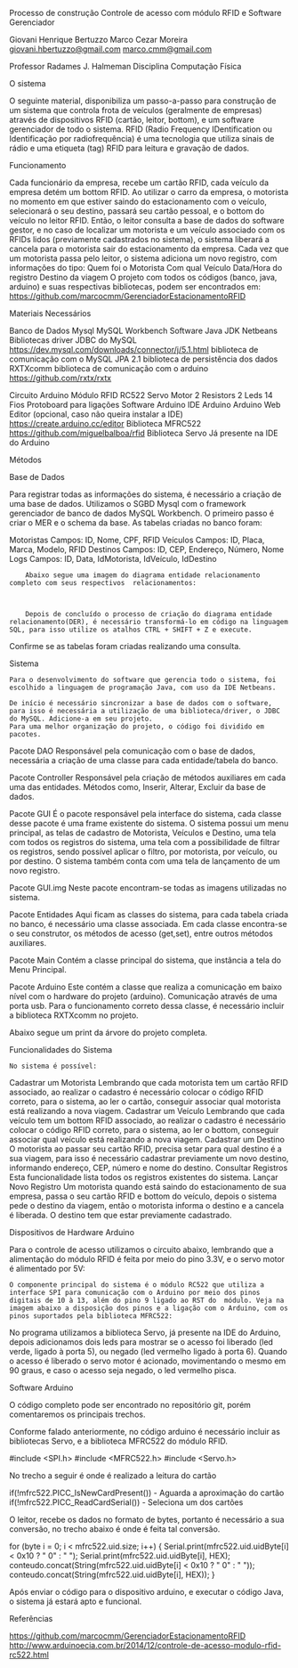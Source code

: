 Processo de construção 
Controle de acesso com módulo RFID e Software Gerenciador

  Giovani Henrique Bertuzzo				Marco Cezar Moreira
giovani.hbertuzzo@gmail.com 		          marco.cmm@gmail.com

Professor Radames J. Halmeman
Disciplina Computação Física

O sistema

O seguinte material, disponibiliza um passo-a-passo para construção de um sistema que controla frota de veículos (geralmente de empresas) através de dispositivos RFID (cartão, leitor, bottom), e um software gerenciador de todo o sistema. 
RFID (Radio Frequency IDentification ou Identificação por radiofrequência) é uma tecnologia que utiliza sinais de rádio e uma etiqueta (tag) RFID para leitura e gravação de dados.

Funcionamento

Cada funcionário da empresa, recebe um cartão RFID, cada veículo da empresa detém um bottom RFID. Ao utilizar o carro da empresa, o motorista no momento em que estiver saindo do estacionamento com o veículo, selecionará o seu destino, passará seu cartão pessoal, e o bottom do veículo no leitor RFID. Então, o leitor consulta a base de dados do software gestor, e no caso de localizar um motorista e um veículo associado com os RFIDs lidos (previamente cadastrados no sistema), o sistema liberará a cancela para o motorista sair do estacionamento da empresa. Cada vez que um motorista passa pelo leitor, o sistema adiciona um novo registro, com informações do tipo:
Quem foi o Motorista 
Com qual Veículo
Data/Hora do registro
Destino da viagem
	O projeto com todos os códigos (banco, java, arduino) e suas respectivas bibliotecas, podem ser encontrados em:
https://github.com/marcocmm/GerenciadorEstacionamentoRFID

Materiais Necessários

Banco de Dados
Mysql
MySQL Workbench
Software
Java JDK
Netbeans
Bibliotecas
driver JDBC do MySQL
https://dev.mysql.com/downloads/connector/j/5.1.html
biblioteca de comunicação com o MySQL
JPA 2.1
biblioteca de persistência dos dados
RXTXcomm 
biblioteca de comunicação com o arduino
https://github.com/rxtx/rxtx

Circuito Arduino
Módulo RFID RC522
Servo Motor
2 Resistors
2 Leds
14 Fios 
Protoboard para ligações
Software Arduino
IDE Arduino
Arduino Web Editor (opcional, caso não queira instalar a IDE)
https://create.arduino.cc/editor
Biblioteca MFRC522 
https://github.com/miguelbalboa/rfid
Biblioteca Servo
Já presente na IDE do Arduino

Métodos

Base de Dados

Para registrar todas as informações do sistema, é necessário a criação de uma base de dados. Utilizamos o SGBD Mysql com o framework gerenciador de banco de dados MySQL Workbench.
O primeiro passo é criar o MER e o schema da base. 
As tabelas criadas no banco foram:

Motoristas
Campos: ID, Nome, CPF, RFID
Veículos
Campos: ID, Placa, Marca, Modelo, RFID
Destinos
Campos: ID, CEP, Endereço, Número, Nome
Logs
Campos: ID, Data, IdMotorista, IdVeículo, IdDestino

		Abaixo segue uma imagem do diagrama entidade relacionamento completo com seus respectivos  relacionamentos:



		Depois de concluído o processo de criação do diagrama entidade relacionamento(DER), é necessário transformá-lo em código na linguagem SQL, para isso utilize os atalhos CTRL + SHIFT + Z e execute.
Confirme se as tabelas foram criadas realizando uma consulta.

Sistema 

	Para o desenvolvimento do software que gerencia todo o sistema, foi escolhido a linguagem de programação Java, com uso da IDE Netbeans.
	
	De início é necessário sincronizar a base de dados com o software, para isso é necessária a utilização de uma biblioteca/driver, o JDBC do MySQL. Adicione-a em seu projeto.
	Para uma melhor organização do projeto, o código foi dividido em pacotes.

Pacote DAO
Responsável pela comunicação com o base de dados, necessária a criação de uma classe para cada entidade/tabela do banco.

Pacote Controller
Responsável pela criação de métodos auxiliares em cada uma das entidades. Métodos como, Inserir, Alterar, Excluir da base de dados.

Pacote GUI
É o pacote responsável pela interface do sistema, cada classe desse pacote é uma frame existente do sistema. O sistema possui um menu principal, as telas de cadastro de Motorista, Veículos e Destino, uma tela com todos os registros do sistema, uma tela com a possibilidade de filtrar os registros, sendo possível aplicar o filtro, por motorista, por veículo, ou por destino. O sistema também conta com uma tela de lançamento de um novo registro.

Pacote GUI.img
Neste pacote encontram-se todas as imagens utilizadas no sistema.

Pacote Entidades
Aqui ficam as classes do sistema, para cada tabela criada no banco, é necessário uma classe associada. Em cada classe encontra-se o seu construtor, os métodos de acesso (get,set), entre outros métodos auxiliares.

Pacote Main
Contém a classe principal do sistema, que instância a tela do Menu Principal.

Pacote Arduino
Este contém a classe que realiza a comunicação em baixo nível com o hardware do projeto (arduino). Comunicação através de uma porta usb. Para o funcionamento correto dessa classe, é necessário incluir a biblioteca RXTXcomm no projeto.


Abaixo segue um print da árvore do projeto completa.


	
Funcionalidades do Sistema

	No sistema é possível:
Cadastrar um Motorista
Lembrando que cada motorista tem um cartão RFID associado, ao realizar o cadastro é necessário colocar o código RFID correto, para o sistema, ao ler o cartão, conseguir associar qual motorista está realizando a nova viagem.
Cadastrar um Veículo
Lembrando que cada veículo tem um bottom RFID associado, ao realizar o cadastro é necessário colocar o código RFID correto, para o sistema, ao ler o bottom, conseguir associar qual veículo está realizando a nova viagem.
Cadastrar um Destino
O motorista ao passar seu cartão RFID, precisa setar para qual destino é a sua viagem, para isso é necessário cadastrar previamente um novo destino, informando endereço, CEP, número e nome do destino.
Consultar Registros 
Esta funcionalidade lista todos os registros existentes do sistema.
Lançar Novo Registro
Um motorista quando está saindo do estacionamento de sua empresa, passa o seu cartão RFID e bottom do veículo, depois o sistema pede o destino da viagem, então o motorista informa o destino e a cancela é liberada.
O destino tem que estar previamente cadastrado.

Dispositivos de Hardware Arduino

Para o controle de acesso utilizamos o circuito abaixo, lembrando que a alimentação do módulo RFID é feita por meio do pino 3.3V, e o servo motor é alimentado por 5V:

	O componente principal do sistema é o módulo RC522 que utiliza a interface SPI para comunicação com o Arduino por meio dos pinos digitais de 10 à 13, além do pino 9 ligado ao RST do  módulo. Veja na imagem abaixo a disposição dos pinos e a ligação com o Arduino, com os pinos suportados pela biblioteca MFRC522:



No programa utilizamos a biblioteca Servo, já presente na IDE do Arduino, depois adicionamos dois leds para mostrar se o acesso foi liberado (led verde, ligado à porta 5), ou  negado (led vermelho ligado à porta 6). 
Quando o acesso é liberado o servo motor é acionado, movimentando o mesmo em 90 graus, e caso o acesso seja negado, o led vermelho pisca.

Software Arduino

O código completo pode ser encontrado no repositório git, porém comentaremos os principais trechos.	

Conforme falado anteriormente, no código arduino é necessário incluir as bibliotecas Servo, e a biblioteca MFRC522 do módulo RFID.

#include <SPI.h>
#include <MFRC522.h>
#include <Servo.h>

No trecho a seguir é onde é realizado a leitura do cartão

if(!mfrc522.PICC_IsNewCardPresent()) - Aguarda a aproximação do cartão
if(!mfrc522.PICC_ReadCardSerial()) - Seleciona um dos cartões

O leitor, recebe os dados no formato de bytes, portanto é necessário a sua conversão, no trecho abaixo é onde é feita tal conversão.

for (byte i = 0; i < mfrc522.uid.size; i++)
{
	Serial.print(mfrc522.uid.uidByte[i] < 0x10 ? " 0" : " ");
	Serial.print(mfrc522.uid.uidByte[i], HEX);
conteudo.concat(String(mfrc522.uid.uidByte[i] < 0x10 ? " 0" : " "));
conteudo.concat(String(mfrc522.uid.uidByte[i], HEX));
}

Após enviar o código para o dispositivo arduino, e executar o código Java, o sistema já estará apto e funcional.

Referências

https://github.com/marcocmm/GerenciadorEstacionamentoRFID
http://www.arduinoecia.com.br/2014/12/controle-de-acesso-modulo-rfid-rc522.html

